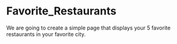 # Favorite_Restaurants
We are going to create a simple page that displays your 5 favorite restaurants in your favorite city.

